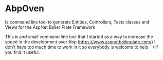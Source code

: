 # AbpOven
Is command line tool to generate Entities, Controllers, Tests classes and Views for the AspNet Boiler Plate Framework


This is and small command line tool that I started as a way to increase the speed in the development over Abp (https://www.aspnetboilerplate.com/)
I don't have too much time to work in it so everybody is welcome to help :-) if you find it useful.